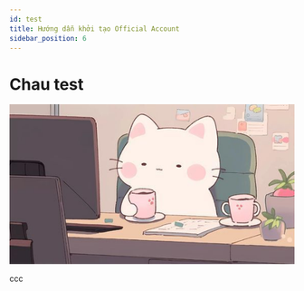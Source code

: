 ```yaml
---
id: test
title: Hướng dẫn khởi tạo Official Account
sidebar_position: 6
---
```


# Chau test

![alt_text](images/demo/demo.jpg "image_tooltip")

ccc